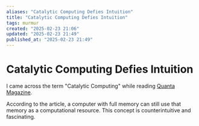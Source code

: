 ```yaml
---
aliases: "Catalytic Computing Defies Intuition"
title: "Catalytic Computing Defies Intuition"
tags: murmur
created: "2025-02-23 21:06"
updated: "2025-02-23 21:49"
published_at: "2025-02-23 21:49"
---
```


# Catalytic Computing Defies Intuition

I came across the term "Catalytic Computing" while reading [Quanta Magazine](https://www.quantamagazine.org/).

According to the article, a computer with full memory can still use that memory as a computational resource. This concept is counterintuitive and fascinating.